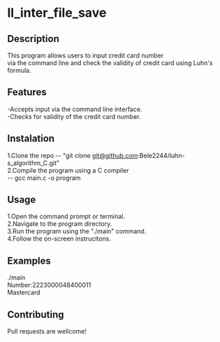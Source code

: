 # ll_inter_file_save

## Description

This program allows users to input credit card number  
via the command line and check the validity of credit   card using Luhn's formula.  

## Features
-Accepts input via the command line interface.  
-Checks for validity of the credit card number.  

## Instalation
1.Clone the repo
-- "git clone git@github.com:Bele2244/luhn-s_algorithm_C.git"  
2.Compile the program using a C compiler  
-- gcc main.c -o program

## Usage
1.Open the command prompt or terminal.  
2.Navigate to the program directory.  
3.Run the program using the "./main" command.  
4.Follow the on-screen instrucitons.  

## Examples
./main  
Number:2223000048400011  
Mastercard  

## Contributing
Pull requests are wellcome!  
